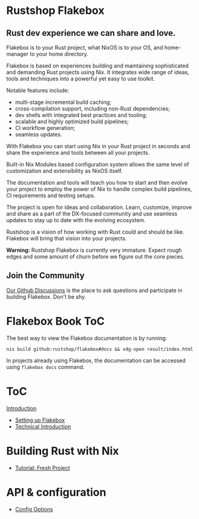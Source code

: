 <!-- WARNING: THIS FILE IS AUTO-GENERATED. EDIT ./docs/README.md instead -->

# Rustshop Flakebox

## Rust dev experience we can share and love.

Flakebox is to your Rust project, what NixOS is to your OS, and
home-manager to your home directory.

Flakebox is based on experiences building and maintaining sophisticated
and demanding Rust projects using Nix. It integrates wide range of
ideas, tools and techniques into a powerful yet easy to use toolkit.

Notable features include:

* multi-stage incremental build caching;
* cross-compilation support, including non-Rust dependencies;
* dev shells with integrated best practices and tooling;
* scalable and highly optimized build pipelines;
* CI workflow generation;
* seamless updates.

With Flakebox you can start using Nix in your Rust project in seconds
and share the experience and tools between all your projects.

Built-in Nix Modules based configuration system allows the same level of
customization and extensibility as NixOS itself.

The documentation and tools will teach you how to start and then evolve
your project to employ the power of Nix to handle complex build pipelines,
CI requirements and testing setups.

The project is open for ideas and collaboration. Learn, customize, improve and share
as a part of the DX-focused community and use seamless updates
to stay up to date with the evolving ecosystem.

Rustshop is a vision of how working with Rust could and should be like.
Flakebox will bring that vision into your projects.

**Warning:** Rustshop Flakebox is currently very immature. Expect
rough edges and some amount of churn before we figure out the
core pieces.


## Join the Community

[Our Github Discussions](https://github.com/rustshop/flakebox/discussions) is the
place to ask questions and participate in building Flakebox. Don't be shy.

# Flakebox Book ToC

The best way to view the Flakebox documentation is by running:

```
nix build github:rustshop/flakebox#docs && xdg-open result/index.html
```

In projects already using Flakebox, the documentation can be accessed using `flakebox docs` command.

# ToC

[Introduction](./docs/README.md)

- [Setting up Flakebox](./docs/getting-started.md)
- [Technical Introduction](./docs/technical-details.md) 

# Building Rust with Nix

- [Tutorial: Fresh Project](./docs/building-new-project.md)

# API & configuration

- [Config Options](./docs/nixos-options.md)

<!-- WARNING: THIS FILE IS AUTO-GENERATED. EDIT ./docs/README.md instead -->
